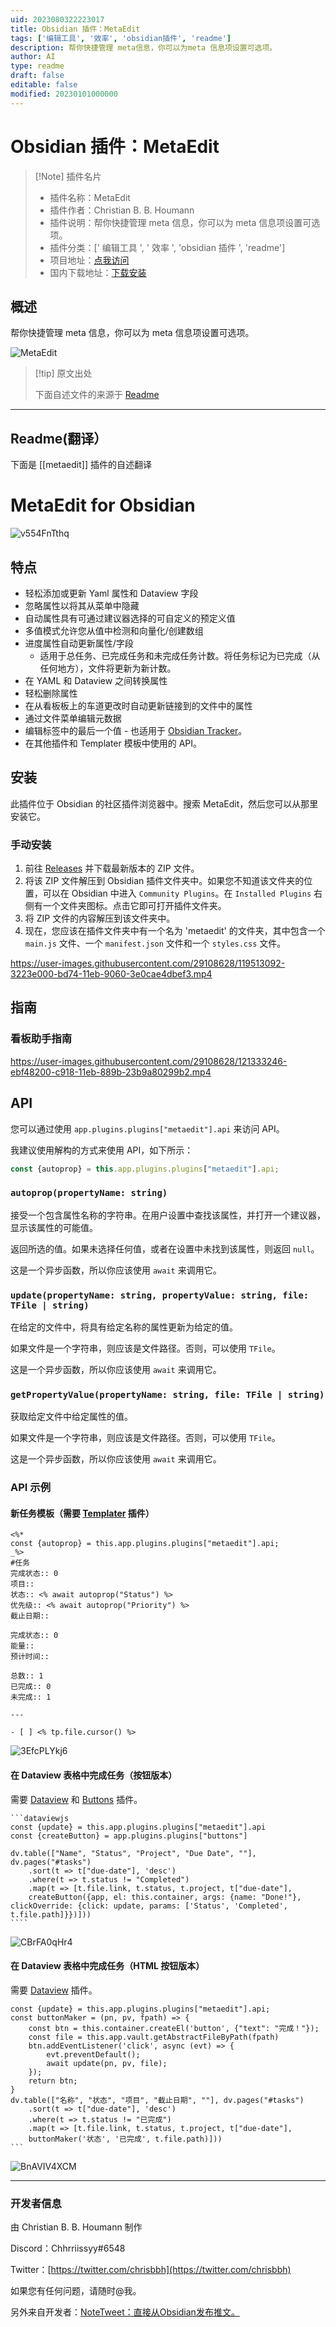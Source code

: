 ```yaml
---
uid: 2023080322223017
title: Obsidian 插件：MetaEdit
tags: ['编辑工具', '效率', 'obsidian插件', 'readme']
description: 帮你快捷管理 meta信息，你可以为meta 信息项设置可选项。
author: AI
type: readme
draft: false
editable: false
modified: 20230101000000
---
```


# Obsidian 插件：MetaEdit

> [!Note] 插件名片
> - 插件名称：MetaEdit
> - 插件作者：Christian B. B. Houmann
> - 插件说明：帮你快捷管理 meta 信息，你可以为 meta 信息项设置可选项。
> - 插件分类：[' 编辑工具 ', ' 效率 ', 'obsidian 插件 ', 'readme']
> - 项目地址：[点我访问](https://github.com/chhoumann/MetaEdit)
> - 国内下载地址：[下载安装](https://pkmer.cn/products/plugin/pluginMarket/?metaedit)

## 概述

帮你快捷管理 meta 信息，你可以为 meta 信息项设置可选项。

![MetaEdit](https://cdn.pkmer.cn/covers/metaedit.png!pkmer)

> [!tip] 原文出处
>
>下面自述文件的来源于 [Readme](https://ghproxy.net/https://raw.githubusercontent.com/chhoumann/MetaEdit/master/README.md)

---

## Readme(翻译）

下面是 [[metaedit]] 插件的自述翻译

# MetaEdit for Obsidian

![v554FnTthq](https://user-images.githubusercontent.com/29108628/118363633-9933de80-b595-11eb-9603-31a3be0e0ccc.gif)

## 特点

- 轻松添加或更新 Yaml 属性和 Dataview 字段
- 忽略属性以将其从菜单中隐藏
- 自动属性具有可通过建议器选择的可自定义的预定义值
- 多值模式允许您从值中检测和向量化/创建数组
- 进度属性自动更新属性/字段
  - 适用于总任务、已完成任务和未完成任务计数。将任务标记为已完成（从任何地方），文件将更新为新计数。
- 在 YAML 和 Dataview 之间转换属性
- 轻松删除属性
- 在从看板板上的车道更改时自动更新链接到的文件中的属性
- 通过文件菜单编辑元数据
- 编辑标签中的最后一个值 - 也适用于 [Obsidian Tracker](https://github.com/pyrochlore/obsidian-tracker)。
- 在其他插件和 Templater 模板中使用的 API。

## 安装

此插件位于 Obsidian 的社区插件浏览器中。搜索 MetaEdit，然后您可以从那里安装它。

### 手动安装

1. 前往 [Releases](https://github.com/chhoumann/MetaEdit/releases) 并下载最新版本的 ZIP 文件。
2. 将该 ZIP 文件解压到 Obsidian 插件文件夹中。如果您不知道该文件夹的位置，可以在 Obsidian 中进入 `Community Plugins`。在 `Installed Plugins` 右侧有一个文件夹图标。点击它即可打开插件文件夹。
3. 将 ZIP 文件的内容解压到该文件夹中。
4. 现在，您应该在插件文件夹中有一个名为 'metaedit' 的文件夹，其中包含一个 `main.js` 文件、一个 `manifest.json` 文件和一个 `styles.css` 文件。

<https://user-images.githubusercontent.com/29108628/119513092-3223e000-bd74-11eb-9060-3e0cae4dbef3.mp4>

## 指南

### 看板助手指南

<https://user-images.githubusercontent.com/29108628/121333246-ebf48200-c918-11eb-889b-23b9a80299b2.mp4>

## API

您可以通过使用 `app.plugins.plugins["metaedit"].api` 来访问 API。

我建议使用解构的方式来使用 API，如下所示：

```js
const {autoprop} = this.app.plugins.plugins["metaedit"].api;
```

### `autoprop(propertyName: string)`

接受一个包含属性名称的字符串。在用户设置中查找该属性，并打开一个建议器，显示该属性的可能值。

返回所选的值。如果未选择任何值，或者在设置中未找到该属性，则返回 `null`。

这是一个异步函数，所以你应该使用 `await` 来调用它。

### `update(propertyName: string, propertyValue: string, file: TFile | string)`

在给定的文件中，将具有给定名称的属性更新为给定的值。

如果文件是一个字符串，则应该是文件路径。否则，可以使用 `TFile`。

这是一个异步函数，所以你应该使用 `await` 来调用它。

### `getPropertyValue(propertyName: string, file: TFile | string)`

获取给定文件中给定属性的值。

如果文件是一个字符串，则应该是文件路径。否则，可以使用 `TFile`。

这是一个异步函数，所以你应该使用 `await` 来调用它。

### API 示例

#### 新任务模板（需要 [Templater](https://github.com/SilentVoid13/Templater) 插件）

```
<%*
const {autoprop} = this.app.plugins.plugins["metaedit"].api;
_%>
#任务
完成状态:: 0
项目::
状态:: <% await autoprop("Status") %>
优先级:: <% await autoprop("Priority") %>
截止日期::

完成状态:: 0
能量::
预计时间::

总数:: 1
已完成:: 0
未完成:: 1

---

- [ ] <% tp.file.cursor() %>
```

![3EfcPLYkj6](https://user-images.githubusercontent.com/29108628/119262986-85175f00-bbdd-11eb-8073-424fe9ec93c2.gif)

#### 在 Dataview 表格中完成任务（按钮版本）

需要 [Dataview](https://github.com/blacksmithgu/obsidian-dataview) 和 [Buttons](https://github.com/shabegom/buttons/) 插件。

````````
```dataviewjs
const {update} = this.app.plugins.plugins["metaedit"].api
const {createButton} = app.plugins.plugins["buttons"]

dv.table(["Name", "Status", "Project", "Due Date", ""], dv.pages("#tasks")
    .sort(t => t["due-date"], 'desc')
    .where(t => t.status != "Completed")
    .map(t => [t.file.link, t.status, t.project, t["due-date"], 
    createButton({app, el: this.container, args: {name: "Done!"}, clickOverride: {click: update, params: ['Status', 'Completed', t.file.path]}})]))
````
````````

![CBrFA0qHr4](https://user-images.githubusercontent.com/29108628/119342641-ab003a80-bc95-11eb-8f0a-15a6ced6b36d.gif)

#### 在 Dataview 表格中完成任务（HTML 按钮版本）

需要 [Dataview](https://github.com/blacksmithgu/obsidian-dataview) 插件。

````dataviewjs
const {update} = this.app.plugins.plugins["metaedit"].api;
const buttonMaker = (pn, pv, fpath) => {
    const btn = this.container.createEl('button', {"text": "完成！"});
    const file = this.app.vault.getAbstractFileByPath(fpath)
    btn.addEventListener('click', async (evt) => {
        evt.preventDefault();
        await update(pn, pv, file);
    });
    return btn;
}
dv.table(["名称", "状态", "项目", "截止日期", ""], dv.pages("#tasks")
    .sort(t => t["due-date"], 'desc')
    .where(t => t.status != "已完成")
    .map(t => [t.file.link, t.status, t.project, t["due-date"], 
    buttonMaker('状态', '已完成', t.file.path)]))
```
````

![BnAVIV4XCM](https://user-images.githubusercontent.com/29108628/119342519-7d1af600-bc95-11eb-8ff8-09f19027131e.gif)

---

### 开发者信息

由 Christian B. B. Houmann 制作

Discord：Chhrriissyy#6548

Twitter：[https://twitter.com/chrisbbh](https://twitter.com/chrisbbh)

如果您有任何问题，请随时@我。

另外来自开发者：[NoteTweet：直接从Obsidian发布推文。](https://github.com/chhoumann/notetweet_obsidian)
